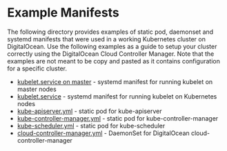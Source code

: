 # Example Manifests

The following directory provides examples of static pod, daemonset and systemd manifests
that were used in a working Kubernetes cluster on DigitalOcean. Use the following examples as a guide
to setup your cluster correctly using the DigitalOcean Cloud Controller Manager.
Note that the examples are not meant to be copy and pasted as it contains configuration
for a specific cluster.

* [kubelet.service on master](master-kubelet.service) - systemd manifest for running kubelet on master nodes
* [kubelet.service](kubelet.service) - systemd manifest for running kubelet on Kubernetes nodes
* [kube-apiserver.yml](kube-apiserver.yml) - static pod for kube-apiserver
* [kube-controller-manager.yml](kube-controller-manager.yml) - static pod for kube-controller-manager
* [kube-scheduler.yml](kube-scheduler.yml) - static pod for kube-scheduler
* [cloud-controller-manager.yml](cloud-controller-manager.yml) - DaemonSet for DigitalOcean cloud-controller-manager

